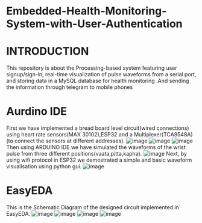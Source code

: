 # Embedded-Health-Monitoring-System-with-User-Authentication
# INTRODUCTION
This repository is about the Processing-based system featuring user signup/sign-in, real-time visualization of pulse waveforms from a serial port, and storing data in a MySQL database for health monitoring .And sending the information through telegram to mobile phones
# Aurdino IDE
First we have implemented a bread board level circuit(wired connections) using heart rate sensors(MAX 30102),ESP32 and a Multiplexer(TCA9548A)(to connect the sensors at different addresses).
![image](https://github.com/Adish30/Embedded-Health-Monitoring-System-with-User-Authentication/assets/114245305/f91a6702-b029-4801-8d9d-30c4e95ebca8)
![image](https://github.com/Adish30/Embedded-Health-Monitoring-System-with-User-Authentication/assets/114245305/eb78f998-e917-4635-8936-e7552c1c4b35)
![image](https://github.com/Adish30/Embedded-Health-Monitoring-System-with-User-Authentication/assets/114245305/478ecd77-f094-4409-9051-903ebee7f2e3)
Then using ARDUINO IDE we have simulated the waveforms of the wrist pulse from three different positions(vaata,pitta,kapha).
![image](https://github.com/Adish30/Embedded-Health-Monitoring-System-with-User-Authentication/assets/114245305/951df9d7-7b95-4252-bd5d-39824583dcc5)
Next, by using wifi protocol in ESP32 we demostrated a simple and basic waveform visualisation using python gui.
![image](https://github.com/Adish30/Embedded-Health-Monitoring-System-with-User-Authentication/assets/114245305/3b1d5833-c578-4461-9580-13818194d6f5)
# EasyEDA
This is the Schematic Diagram of the designed circuit implemented in EasyEDA.
![image](https://github.com/Adish30/Embedded-Health-Monitoring-System-with-User-Authentication/assets/114245305/77a24350-5e92-4ea8-8cc5-837515fbb21d)
![image](https://github.com/Adish30/Embedded-Health-Monitoring-System-with-User-Authentication/assets/114245305/066d89e2-edb4-4e0a-b26c-880dba54c463)
![image](https://github.com/Adish30/Embedded-Health-Monitoring-System-with-User-Authentication/assets/114245305/deb148c8-57be-4e73-ac50-8cd113e28a8e)
![image](https://github.com/Adish30/Embedded-Health-Monitoring-System-with-User-Authentication/assets/114245305/67859353-5500-4a2b-9516-7ecce5106adc)

